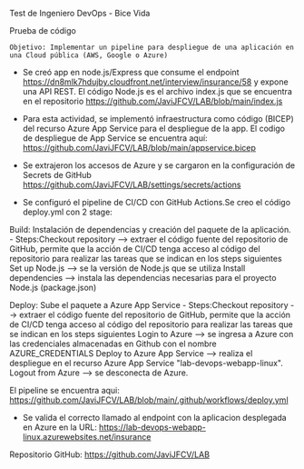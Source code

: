 Test de Ingeniero DevOps - Bice Vida

Prueba de código 

	Objetivo: Implementar un pipeline para despliegue de una aplicación en una Cloud pública (AWS, Google o Azure)


- Se creó app en node.js/Express que consume el endpoint https://dn8mlk7hdujby.cloudfront.net/interview/insurance/58 y expone una API REST.
El código Node.js es el archivo index.js que se encuentra en el repositorio https://github.com/JaviJFCV/LAB/blob/main/index.js


- Para esta actividad, se implementó infraestructura como código (BICEP) del recurso Azure App Service para el despliegue de la app.
El codigo de despliegue de App Service se encuentra aquí: https://github.com/JaviJFCV/LAB/blob/main/appservice.bicep 

- Se extrajeron los accesos de Azure y se cargaron en la configuración de Secrets de GitHub https://github.com/JaviJFCV/LAB/settings/secrets/actions

- Se configuró el pipeline de CI/CD con GitHub Actions.Se creo el código deploy.yml con 2 stage:

Build: Instalación de dependencias y creación del paquete de la aplicación.
	- Steps:Checkout repository --> extraer el código fuente del repositorio de GitHub, permite que la acción de CI/CD tenga acceso al código del repositorio para realizar las tareas que se indican en los steps siguientes
		Set up Node.js --> se la versión de Node.js que se utiliza
		Install dependencies -->  instala las dependencias necesarias para el proyecto Node.js (package.json)

Deploy: Sube el paquete a Azure App Service
	- Steps:Checkout repository --> extraer el código fuente del repositorio de GitHub, permite que la acción de CI/CD tenga acceso al código del repositorio para realizar las tareas que se indican en los steps siguientes
		Login to Azure --> se ingresa a Azure con las credenciales almacenadas en Github con el nombre AZURE_CREDENTIALS
		Deploy to Azure App Service --> realiza el despliegue en el recurso Azure App Service "lab-devops-webapp-linux".
			Logout from Azure --> se desconecta de Azure.
		
El pipeline se encuentra aqui: https://github.com/JaviJFCV/LAB/blob/main/.github/workflows/deploy.yml


- Se valida el correcto llamado al endpoint con la aplicacion desplegada en Azure en la URL: https://lab-devops-webapp-linux.azurewebsites.net/insurance

Repositorio GitHub: https://github.com/JaviJFCV/LAB

